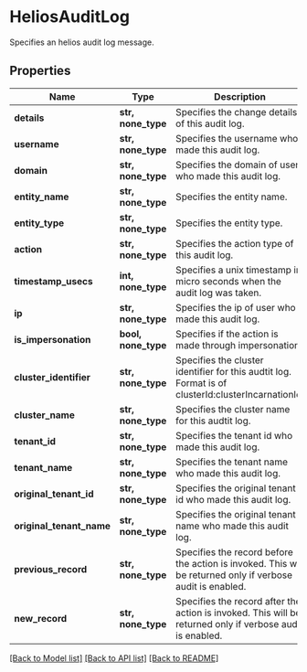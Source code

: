 # HeliosAuditLog

Specifies an helios audit log message.

## Properties
Name | Type | Description | Notes
------------ | ------------- | ------------- | -------------
**details** | **str, none_type** | Specifies the change details of this audit log. | [optional] 
**username** | **str, none_type** | Specifies the username who made this audit log. | [optional] 
**domain** | **str, none_type** | Specifies the domain of user who made this audit log. | [optional] 
**entity_name** | **str, none_type** | Specifies the entity name. | [optional] 
**entity_type** | **str, none_type** | Specifies the entity type. | [optional] 
**action** | **str, none_type** | Specifies the action type of this audit log. | [optional] 
**timestamp_usecs** | **int, none_type** | Specifies a unix timestamp in micro seconds when the audit log was taken. | [optional] 
**ip** | **str, none_type** | Specifies the ip of user who made this audit log. | [optional] 
**is_impersonation** | **bool, none_type** | Specifies if the action is made through impersonation. | [optional] 
**cluster_identifier** | **str, none_type** | Specifies the cluster identifier for this audtit log. Format is of clusterId:clusterIncarnationId.  | [optional] 
**cluster_name** | **str, none_type** | Specifies the cluster name for this audtit log. | [optional] 
**tenant_id** | **str, none_type** | Specifies the tenant id who made this audit log. | [optional] 
**tenant_name** | **str, none_type** | Specifies the tenant name who made this audit log. | [optional] 
**original_tenant_id** | **str, none_type** | Specifies the original tenant id who made this audit log. | [optional] 
**original_tenant_name** | **str, none_type** | Specifies the original tenant name who made this audit log. | [optional] 
**previous_record** | **str, none_type** | Specifies the record before the action is invoked. This will be returned only if verbose audit is enabled.  | [optional] 
**new_record** | **str, none_type** | Specifies the record after the action is invoked. This will be returned only if verbose audit is enabled.  | [optional] 

[[Back to Model list]](../README.md#documentation-for-models) [[Back to API list]](../README.md#documentation-for-api-endpoints) [[Back to README]](../README.md)


